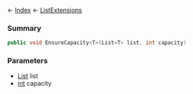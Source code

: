 ← [Index](Api-Index) ← [ListExtensions](System.Collections.Generic.ListExtensions)

### Summary

```csharp
public void EnsureCapacity<T>(List<T> list, int capacity)
```

### Parameters

* [List<T>](System.Collections.Generic.List`1) list
* [int](System.Int32) capacity
